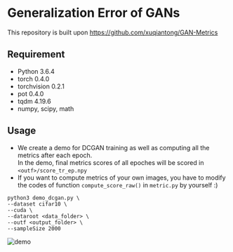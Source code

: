 # Generalization Error of GANs

This repository is built upon https://github.com/xuqiantong/GAN-Metrics

Requirement
------

- Python 3.6.4
- torch 0.4.0
- torchvision 0.2.1
- pot 0.4.0
- tqdm 4.19.6
- numpy, scipy, math

Usage
------

- We create a demo for DCGAN training as well as computing all the metrics after each epoch.     
In the demo, final metrics scores of all epoches will be scored in `<outf>/score_tr_ep.npy`    
- If you want to compute metrics of your own images, you have to modify the codes of function `compute_score_raw()` in `metric.py` by yourself :)

```
python3 demo_dcgan.py \
--dataset cifar10 \
--cuda \
--dataroot <data_folder> \
--outf <output_folder> \
--sampleSize 2000
```
![demo](demo.gif)
